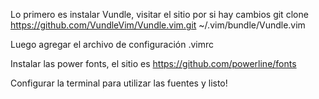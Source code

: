 
Lo primero es instalar Vundle, visitar el sitio por si hay cambios
git clone https://github.com/VundleVim/Vundle.vim.git ~/.vim/bundle/Vundle.vim

Luego agregar el archivo de configuración .vimrc

Instalar las power fonts, el sitio es https://github.com/powerline/fonts

Configurar la terminal para utilizar las fuentes y listo!

